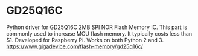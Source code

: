 # GD25Q16C
Python driver for GD25Q16C 2MB SPI NOR Flash Memory IC.
This part is commonly used to increase MCU flash memory. It typically costs less than $1.
Developed for Raspberry Pi. Works on both Python 2 and 3.
https://www.gigadevice.com/flash-memory/gd25q16c/
